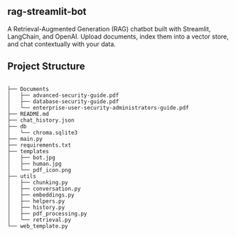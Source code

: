 ## rag-streamlit-bot
A Retrieval-Augmented Generation (RAG) chatbot built with Streamlit, LangChain, and OpenAI. Upload documents, index them into a vector store, and chat contextually with your data.

## Project Structure
```

├── Documents
│   ├── advanced-security-guide.pdf
│   ├── database-security-guide.pdf
│   └── enterprise-user-security-administrators-guide.pdf
├── README.md
├── chat_history.json
├── db
│   └── chroma.sqlite3
├── main.py
├── requirements.txt
├── templates
│   ├── bot.jpg
│   ├── human.jpg
│   └── pdf_icon.png
├── utils
│   ├── chunking.py
│   ├── conversation.py
│   ├── embeddings.py
│   ├── helpers.py
│   ├── history.py
│   ├── pdf_processing.py
│   └── retrieval.py
└── web_template.py

```